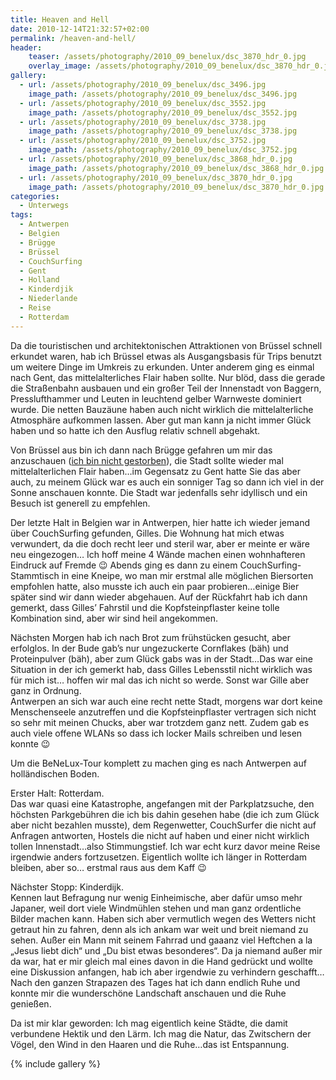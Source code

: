 ```yaml
---
title: Heaven and Hell
date: 2010-12-14T21:32:57+02:00
permalink: /heaven-and-hell/
header:
    teaser: /assets/photography/2010_09_benelux/dsc_3870_hdr_0.jpg
    overlay_image: /assets/photography/2010_09_benelux/dsc_3870_hdr_0.jpg
gallery:
  - url: /assets/photography/2010_09_benelux/dsc_3496.jpg
    image_path: /assets/photography/2010_09_benelux/dsc_3496.jpg
  - url: /assets/photography/2010_09_benelux/dsc_3552.jpg
    image_path: /assets/photography/2010_09_benelux/dsc_3552.jpg
  - url: /assets/photography/2010_09_benelux/dsc_3738.jpg
    image_path: /assets/photography/2010_09_benelux/dsc_3738.jpg
  - url: /assets/photography/2010_09_benelux/dsc_3752.jpg
    image_path: /assets/photography/2010_09_benelux/dsc_3752.jpg
  - url: /assets/photography/2010_09_benelux/dsc_3868_hdr_0.jpg
    image_path: /assets/photography/2010_09_benelux/dsc_3868_hdr_0.jpg
  - url: /assets/photography/2010_09_benelux/dsc_3870_hdr_0.jpg
    image_path: /assets/photography/2010_09_benelux/dsc_3870_hdr_0.jpg
categories:
  - Unterwegs
tags:
  - Antwerpen
  - Belgien
  - Brügge
  - Brüssel
  - CouchSurfing
  - Gent
  - Holland
  - Kinderdjik
  - Niederlande
  - Reise
  - Rotterdam
---
```

Da die touristischen und architektonischen Attraktionen von Brüssel schnell erkundet waren, 
hab ich Brüssel etwas als Ausgangsbasis für Trips benutzt um weitere Dinge im Umkreis zu erkunden. 
Unter anderem ging es einmal nach Gent, das mittelalterliches Flair haben sollte. 
Nur blöd, dass die gerade die Straßenbahn ausbauen und ein großer Teil der Innenstadt von Baggern, Presslufthammer und 
Leuten in leuchtend gelber Warnweste dominiert wurde. Die netten Bauzäune haben auch nicht wirklich die mittelalterliche Atmosphäre aufkommen lassen. 
Aber gut man kann ja nicht immer Glück haben und so hatte ich den Ausflug relativ schnell abgehakt.

Von Brüssel aus bin ich dann nach Brügge gefahren um mir das anzuschauen ([ich bin nicht gestorben](https://www.imdb.com/title/tt0780536/?ref_=nv_sr_1?ref_=nv_sr_1)), 
die Stadt sollte wieder mal mittelalterlichen Flair haben…im Gegensatz zu Gent hatte Sie das aber auch, 
zu meinem Glück war es auch ein sonniger Tag so dann ich viel in der Sonne anschauen konnte. 
Die Stadt war jedenfalls sehr idyllisch und ein Besuch ist generell zu empfehlen.

Der letzte Halt in Belgien war in Antwerpen, hier hatte ich wieder jemand über CouchSurfing gefunden, Gilles. 
Die Wohnung hat mich etwas verwundert, da die doch recht leer und steril war, aber er meinte er wäre neu eingezogen…
Ich hoff meine 4 Wände machen einen wohnhafteren Eindruck auf Fremde 😉 Abends ging es dann zu einem CouchSurfing-Stammtisch in eine Kneipe, 
wo man mir erstmal alle möglichen Biersorten empfohlen hatte, also musste ich auch ein paar probieren…einige Bier später sind wir dann wieder abgehauen. 
Auf der Rückfahrt hab ich dann gemerkt, dass Gilles’ Fahrstil und die Kopfsteinpflaster keine tolle Kombination sind, aber wir sind heil angekommen.  

Nächsten Morgen hab ich nach Brot zum frühstücken gesucht, aber erfolglos. In der Bude gab’s nur ungezuckerte Cornflakes (bäh) und Proteinpulver (bäh), 
aber zum Glück gabs was in der Stadt…Das war eine Situation in der ich gemerkt hab, dass Gilles Lebensstil nicht wirklich was für mich ist…
hoffen wir mal das ich nicht so werde. Sonst war Gille aber ganz in Ordnung.  
Antwerpen an sich war auch eine recht nette Stadt, morgens war dort keine Menschenseele anzutreffen und die 
Kopfsteinpflaster vertragen sich nicht so sehr mit meinen Chucks, aber war trotzdem ganz nett. 
Zudem gab es auch viele offene WLANs so dass ich locker Mails schreiben und lesen konnte 😉

Um die BeNeLux-Tour komplett zu machen ging es nach Antwerpen auf holländischen Boden.

Erster Halt: Rotterdam.  
Das war quasi eine Katastrophe, angefangen mit der Parkplatzsuche, den höchsten Parkgebühren die ich bis dahin 
gesehen habe (die ich zum Glück aber nicht bezahlen musste), dem Regenwetter, CouchSurfer die nicht auf Anfragen antworten, 
Hostels die nicht auf haben und einer nicht wirklich tollen Innenstadt…also Stimmungstief. 
Ich war echt kurz davor meine Reise irgendwie anders fortzusetzen. Eigentlich wollte ich länger in Rotterdam bleiben, aber so…
erstmal raus aus dem Kaff 😉  

Nächster Stopp: Kinderdijk.  
Kennen laut Befragung nur wenig Einheimische, aber dafür umso mehr Japaner, weil dort viele Windmühlen stehen und 
man ganz ordentliche Bilder machen kann. Haben sich aber vermutlich wegen des Wetters nicht getraut hin zu fahren, 
denn als ich ankam war weit und breit niemand zu sehen. Außer ein Mann mit seinem Fahrrad und gaaanz viel 
Heftchen a la „Jesus liebt dich“ und „Du bist etwas besonderes“. Da ja niemand außer mir da war, hat er mir gleich mal 
eines davon in die Hand gedrückt und wollte eine Diskussion anfangen, hab ich aber irgendwie zu verhindern geschafft…
Nach den ganzen Strapazen des Tages hat ich dann endlich Ruhe und konnte mir die wunderschöne Landschaft anschauen und die Ruhe genießen. 
 
Da ist mir klar geworden: Ich mag eigentlich keine Städte, die damit verbundene Hektik und den Lärm. 
Ich mag die Natur, das Zwitschern der Vögel, den Wind in den Haaren und die Ruhe…das ist Entspannung.

{% include gallery %}
